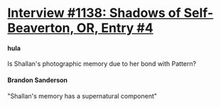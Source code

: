 # [Interview #1138: Shadows of Self-Beaverton, OR, Entry #4](https://www.theoryland.com/intvmain.php?i=1138#4)

#### hula

Is Shallan's photographic memory due to her bond with Pattern?

#### Brandon Sanderson

"Shallan's memory has a supernatural component"

